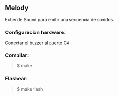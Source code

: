 ## Melody
Extiende Sound para emitir una secuencia de sonidos.

### Configuracion hardware:
Conectar el buzzer al puerto C4

### Compilar:
> $ make

### Flashear: 
> $ make flash